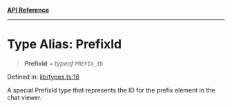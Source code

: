 [**API Reference**](../README.md)

***

# Type Alias: PrefixId

> **PrefixId** = *typeof* `PREFIX_ID`

Defined in: [lib/types.ts:16](https://github.com/wix-incubator/chat-viewer/blob/02a795dfb1f4afb798b242c8d48be2ac71542a65/lib/types.ts#L16)

A special PrefixId type that represents the ID for the prefix element in the chat viewer.
